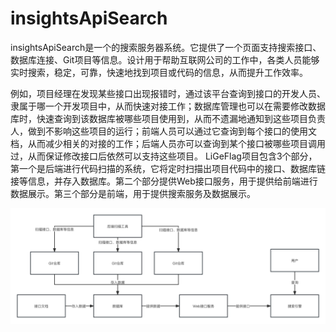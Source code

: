 # insightsApiSearch

insightsApiSearch是一个的搜索服务器系统。它提供了一个页面支持搜索接口、数据库连接、Git项目等信息。设计用于帮助互联网公司的工作中，各类人员能够实时搜索，稳定，可靠，快速地找到项目或代码的信息，从而提升工作效率。

例如，项目经理在发现某些接口出现报错时，通过该平台查询到接口的开发人员、隶属于哪一个开发项目中，从而快速对接工作；数据库管理也可以在需要修改数据库时，快速查询到该数据库被哪些项目使用到，从而不遗漏地通知到这些项目负责人，做到不影响这些项目的运行；前端人员可以通过它查询到每个接口的使用文档，从而减少相关的对接的工作；后端人员亦可以查询到某个接口被哪些项目调用过，从而保证修改接口后依然可以支持这些项目。
LiGeFlag项目包含3个部分，第一个是后端进行代码扫描的系统，它将定时扫描出项目代码中的接口、数据库链接等信息，并存入数据库。第二个部分提供Web接口服务，用于提供给前端进行数据展示。第三个部分是前端，用于提供搜索服务及数据展示。

![image](https://raw.githubusercontent.com/insightsvalue/insightsApiSearch/main/%E6%9E%B6%E6%9E%84.png)
